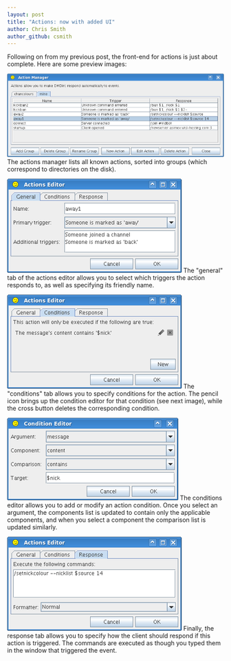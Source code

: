 ```yaml
---
layout: post
title: "Actions: now with added UI"
author: Chris Smith
author_github: csmith
---
```

Following on from my previous post, the front-end for actions is just about complete. Here are some preview images:

![Actions Manager dialog](/blog-assets/dmdirc-actions1.png)
The actions manager lists all known actions, sorted into groups (which correspond to directories on the disk).

![Editing an action: tab 1](/blog-assets/dmdirc-actions2.png)
The "general" tab of the actions editor allows you to select which triggers the action responds to, as well as specifying its friendly name.

![Editing an action: tab 2](/blog-assets/dmdirc-actions-conditions1.png)
The "conditions" tab allows you to specify conditions for the action. The pencil icon brings up the condition editor for that condition (see next image), while the cross button deletes the corresponding condition.

![Editing an action: conditions](/blog-assets/dmdirc-actions-conditions2.png)
The conditions editor allows you to add or modify an action condition. Once you select an argument, the components list is updated to contain only the applicable components, and when you select a component the comparison list is updated similarly.

![Editing an action: tab 3](/blog-assets/dmdirc-actions3.png)
Finally, the response tab allows you to specify how the client should respond if this action is triggered. The commands are executed as though you typed them in the window that triggered the event.
